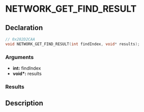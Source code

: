 # NETWORK_GET_FIND_RESULT

## Declaration
```cpp
// 0x282D2CAA
void NETWORK_GET_FIND_RESULT(int findIndex, void* results);
```

### Arguments
- **int:** findIndex
- **void\*:** results

### Results

## Description
